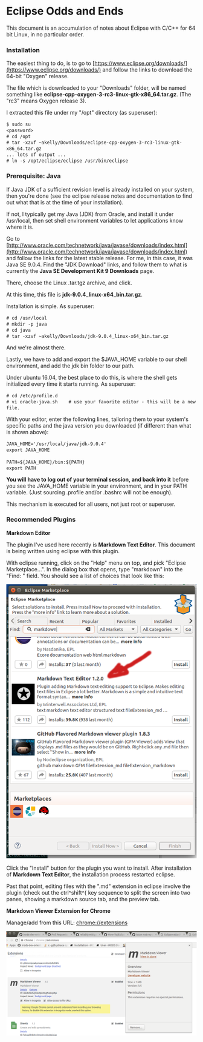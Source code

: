 # Eclipse Odds and Ends

This document is an accumulation of notes about Eclipse with C/C++ for 64 bit Linux, in no particular order. 


### Installation ###
 
The easiest thing to do, is to go to [https://www.eclipse.org/downloads/](https://www.eclipse.org/downloads/) and follow the links to download the 64-bit "Oxygen" release.

The file which is downloaded to your "Downloads" folder, will be named something like **eclipse-cpp-oxygen-3-rc3-linux-gtk-x86_64.tar.gz**.  (The "rc3" means Oxygen release 3).

I extracted this file under my "/opt" directory (as superuser):

~~~
$ sudo su
<password>
# cd /opt
# tar -xzvf ~akelly/Downloads/eclipse-cpp-oxygen-3-rc3-linux-gtk-x86_64.tar.gz 
... lots of output ...
# ln -s /opt/eclipse/eclipse /usr/bin/eclipse
~~~

### Prerequisite: Java ###

If Java JDK of a sufficient revision level is already installed on your system, then you're done (see the eclipse release notes and documentation to find out what that is at the time of your installation).

If not, I typically get my Java (JDK) from Oracle, and install it under /usr/local, then set shell environment variables to let applications know where it is. 

Go to [http://www.oracle.com/technetwork/java/javase/downloads/index.html](http://www.oracle.com/technetwork/java/javase/downloads/index.html) and follow the links for the latest stable release.  For me, in this case, it was Java SE 9.0.4.  Find the "JDK Download" links, and follow them to what is currently the **Java SE Development Kit 9 Downloads** page.

There, choose the Linux .tar.tgz archive, and click. 

At this time, this file is **jdk-9.0.4_linux-x64_bin.tar.gz**.

Installation is simple.  As superuser:

~~~
# cd /usr/local
# mkdir -p java
# cd java
# tar -xzvf ~akelly/Downloads/jdk-9.0.4_linux-x64_bin.tar.gz 
~~~

And we're almost there.

Lastly, we have to add and export the $JAVA_HOME variable to our shell environment, and add the jdk bin folder to our path.

Under ubuntu 16.04, the best place to do this, is where the shell gets initialized every time it starts running.  As superuser:

~~~
# cd /etc/profile.d
# vi oracle-java.sh    # use your favorite editor - this will be a new file.
~~~

With your editor, enter the following lines, tailoring them to your system's specific paths and the java version you downloaded (if different than what is shown above):

~~~
JAVA_HOME='/usr/local/java/jdk-9.0.4'
export JAVA_HOME

PATH=${JAVA_HOME}/bin:${PATH}
export PATH
~~~

**You will have to log out of your terminal session, and back into it** before you see the JAVA_HOME variable in your environment, and in your PATH variable.  (Just sourcing .profile and/or .bashrc will not be enough). 

This mechanism is executed for all users, not just root or superuser. 

### Recommended Plugins ###

**Markdown Editor**

The plugin I've used here recently is **Markdown Text Editor**.  This document is being written using eclipse with this plugin. 

With eclipse running, click on the "Help" menu on top, and pick "Eclipse Marketplace...".  In the dialog box that opens, type "markdown" into the "Find: " field.  You should see a list of choices that look like this: 

![Eclipse Marketplace](images/Marketplace-markdown-editor1.png "Choose a plugin to install")

Click the "Install" button for the plugin you want to install.  After installation of **Markdown Text Editor**, the installation process restarted eclipse. 

Past that point, editing files with the ".md" extension in eclipse involve the plugin (check out the ctrl^shift^{ key sequence to split the screen into two panes, showing a markdown source tab, and the preview tab.

**Markdown Viewer Extension for Chrome**

Manage/add from this URL: [chrome://extensions](chrome://extensions "chrome://extensions")

![Chrome Extenstion Menu](images/mdextension-chrome-image7.png "Chrome Settings --> More tools --> Extensions")
